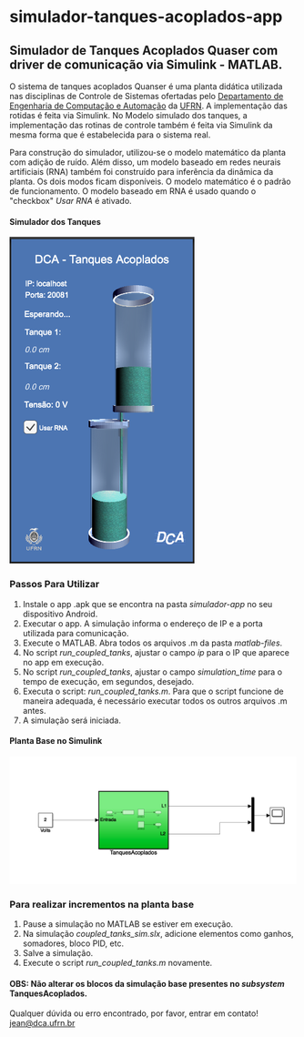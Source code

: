 # simulador-tanques-acoplados-app

## Simulador de Tanques Acoplados Quaser com driver de comunicação via Simulink - MATLAB.

O sistema de tanques acoplados Quanser é uma planta didática utilizada nas disciplinas de Controle de Sistemas ofertadas pelo [Departamento de Engenharia de Computação e Automação](https://www.dca.ufrn.br) da [UFRN](https://www.ufrn.br). A implementação das rotidas é feita via Simulink. No Modelo simulado dos tanques, a implementação das rotinas de controle também é feita via Simulink da mesma forma que é estabelecida para o sistema real.

Para construção do simulador, utilizou-se o modelo matemático da planta com adição de ruído. Além disso, um modelo baseado em redes neurais artificiais (RNA) também foi construído para inferência da dinâmica da planta. Os dois modos ficam disponíveis. O modelo matemático é o padrão de funcionamento. O modelo baseado em RNA é usado quando o "checkbox" *Usar RNA* é ativado.

#### Simulador dos Tanques

![Figure](simulador-app.png)

### Passos Para Utilizar

1. Instale o app .apk que se encontra na pasta *simulador-app* no seu dispositivo Android.
2. Executar o app. A simulação informa o endereço de IP e a porta utilizada para comunicação. 
3. Execute o MATLAB. Abra todos os arquivos .m da pasta *matlab-files*.
4. No script *run_coupled_tanks*, ajustar o campo *ip* para o IP que aparece no app em execução.
5. No script *run_coupled_tanks*, ajustar o campo *simulation_time* para o tempo de execução, em segundos, desejado.
6. Executa o script: *run_coupled_tanks.m*. Para que o script funcione de maneira adequada, é necessário executar todos os outros arquivos .m antes. 
7. A simulação será iniciada.

#### Planta Base no Simulink

![Figure](planta-base-simulink.png)

### Para realizar incrementos na planta base

1. Pause a simulação no MATLAB se estiver em execução.
2. Na simulação *coupled_tanks_sim.slx*, adicione elementos como ganhos, somadores, bloco PID, etc.
3. Salve a simulação.
4. Execute o script *run_coupled_tanks.m* novamente.

#### **OBS**: Não alterar os blocos da simulação base presentes no *subsystem* TanquesAcoplados.

Qualquer dúvida ou erro encontrado, por favor, entrar em contato! <jean@dca.ufrn.br>